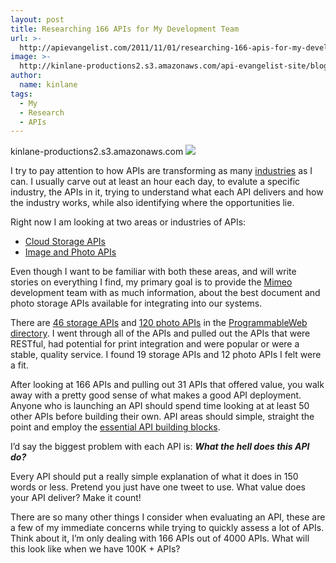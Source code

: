 ```yaml
---
layout: post
title: Researching 166 APIs for My Development Team
url: >-
  http://apievangelist.com/2011/11/01/researching-166-apis-for-my-development-team/
image: >-
  http://kinlane-productions2.s3.amazonaws.com/api-evangelist-site/blog/Tag-Cloud-Industries.png
author:
  name: kinlane
tags:
  - My
  - Research
  - APIs
---
```

kinlane-productions2.s3.amazonaws.com [![](http://kinlane-productions.s3.amazonaws.com/api-evangelist/Tag-Cloud-Industries.png)](/industries/ "API Industries")

I try to pay attention to how APIs are transforming as many [industries](/industries/ "API Industries") as I can. I usually carve out at least an hour each day, to evalute a specific industry, the APIs in it, trying to understand what each API delivers and how the industry works, while also identifying where the opportunities lie.

Right now I am looking at two areas or industries of APIs:

*   [Cloud Storage APIs](http://developer.mimeo.com/projects/project_detail.php?ID=36 "Cloud Storage APIs")
*   [Image and Photo APIs](http://developer.mimeo.com/projects/project_detail.php?ID=35 "Image and Photo APIs")

Even though I want to be familiar with both these areas, and will write stories on everything I find, my primary goal is to provide the [Mimeo](http://www.mimeo.com "Mimeo") development team with as much information, about the best document and photo storage APIs available for integrating into our systems.

There are [46 storage APIs](http://www.programmableweb.com/apis/directory/1?apicat=Storage "46 storage APIs") and [120 photo APIs](http://www.programmableweb.com/apis/directory/1?apicat=Photos "120 photo APIs") in the [ProgrammableWeb directory](http://www.programmableweb.com/apis/directory/ "ProgrammableWeb Directory"). I went through all of the APIs and pulled out the APIs that were RESTful, had potential for print integration and were popular or were a stable, quality service. I found 19 storage APIs and 12 photo APIs I felt were a fit.

After looking at 166 APIs and pulling out 31 APIs that offered value, you walk away with a pretty good sense of what makes a good API deployment. Anyone who is launching an API should spend time looking at at least 50 other APIs before building their own. API areas should simple, straight the point and employ the [essential API building blocks](/2011/03/07/api-area-common-building-blocks/ "essential API building blocks").

I’d say the biggest problem with each API is: _**What the hell does this API do?**_

Every API should put a really simple explanation of what it does in 150 words or less. Pretend you just have one tweet to use. What value does your API deliver? Make it count!

There are so many other things I consider when evaluating an API, these are a few of my immediate concerns while trying to quickly assess a lot of APIs. Think about it, I’m only dealing with 166 APIs out of 4000 APIs. What will this look like when we have 100K + APIs?
